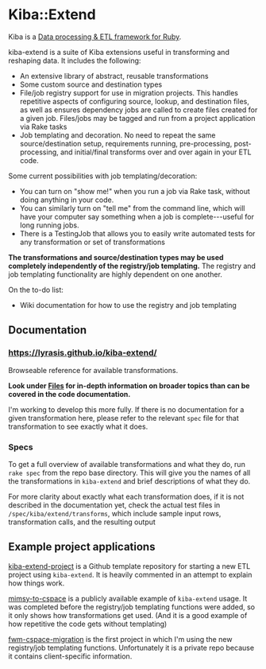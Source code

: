 # Kiba::Extend

Kiba is a [Data processing & ETL framework for Ruby](https://github.com/thbar/kiba).

kiba-extend is a suite of Kiba extensions useful in transforming and reshaping data. It includes the following: 

- An extensive library of abstract, reusable transformations
- Some custom source and destination types
- File/job registry support for use in migration projects. This handles repetitive aspects of configuring source, lookup, and destination files, as well as ensures dependency jobs are called to create files created for a given job. Files/jobs may be tagged and run from a project application via Rake tasks 
- Job templating and decoration. No need to repeat the same source/destination setup, requirements running, pre-processing, post-processing, and initial/final transforms over and over again in your ETL code.

Some current possibilities with job templating/decoration:

- You can turn on "show me!" when you run a job via Rake task, without doing anything in your code.
- You can similarly turn on "tell me" from the command line, which will have your computer say something when a job is complete---useful for long running jobs.
- There is a TestingJob that allows you to easily write automated tests for any transformation or set of transformations

**The transformations and source/destination types may be used completely independently of the registry/job templating.** The registry and job templating functionality are highly dependent on one another.

On the to-do list: 

- Wiki documentation for how to use the registry and job templating

## Documentation
### https://lyrasis.github.io/kiba-extend/

Browseable reference for available transformations.

**Look under [Files](https://lyrasis.github.io/kiba-extend/file_list.html) for in-depth information on broader topics than can be covered in the code documentation.**

I'm working to develop this more fully. If there is no documentation for a given transformation here, please refer to the relevant `spec` file for that transformation to see exactly what it does.

### Specs
To get a full overview of available transformations and what they do, run `rake spec` from the repo base directory. This will give you the names of all the transformations in `kiba-extend` and brief descriptions of what they do. 

For more clarity about exactly what each transformation does, if it is not described in the documentation yet, check the actual test files in `/spec/kiba/extend/transforms`, which include sample input rows, transformation calls, and the resulting output

## Example project applications

[kiba-extend-project](https://github.com/lyrasis/kiba-extend-project) is a Github template repository for starting a new ETL project using `kiba-extend`. It is heavily commented in an attempt to explain how things work. 

[mimsy-to-cspace](https://github.com/lyrasis/mimsy-to-cspace) is a publicly available example of `kiba-extend` usage. It was completed before the registry/job templating functions were added, so it only shows how transformations get used. (And it is a good example of how repetitive the code gets without templating)

[fwm-cspace-migration](https://github.com/lyrasis/fwm-cspace-migration) is the first project in which I'm using the new registry/job templating functions. Unfortunately it is a private repo because it contains client-specific information. 

